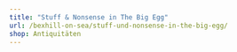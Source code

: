 ```yaml
---
title: "Stuff & Nonsense in The Big Egg"
url: /bexhill-on-sea/stuff-und-nonsense-in-the-big-egg/
shop: Antiquitäten
---
```

